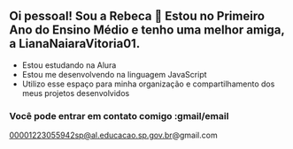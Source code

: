 ## Oi pessoal! Sou a Rebeca 💞 Estou no Primeiro Ano do Ensino Médio e tenho uma melhor amiga, a LianaNaiaraVitoria01.
- Estou estudando na Alura
- Estou me desenvolvendo na linguagem JavaScript
- Utilizo esse espaço para minha organização e compartilhamento dos meus projetos desenvolvidos
### Você pode entrar em contato comigo :gmail/email
00001223055942sp@al.educacao.sp.gov.br@gmail.com

<!--
**AlexaRebecaTyska02/AlexaRebecaTyska02** is a ✨ _special_ ✨ repository because its `README.md` (this file) appears on your GitHub profile.

Here are some ideas to get you started:

- 🔭 I’m currently working on ...
- 🌱 I’m currently learning ...
- 👯 I’m looking to collaborate on ...
- 🤔 I’m looking for help with ...
- 💬 Ask me about ...
- 📫 How to reach me: ...
- 😄 Pronouns: ...
- ⚡ Fun fact: ...
-->
